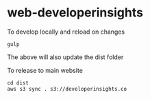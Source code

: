 # web-developerinsights

To develop locally and reload on changes
```
gulp
```

The above will also update the dist folder

To release to main website
```
cd dist
aws s3 sync . s3://developerinsights.co
```

